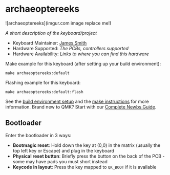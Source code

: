 # archaeoptereeks

![archaeoptereeks](imgur.com image replace me!)

*A short description of the keyboard/project*

* Keyboard Maintainer: [James Smith](https://github.com/klackygears)
* Hardware Supported: *The PCBs, controllers supported*
* Hardware Availability: *Links to where you can find this hardware*

Make example for this keyboard (after setting up your build environment):

    make archaeoptereeks:default

Flashing example for this keyboard:

    make archaeoptereeks:default:flash

See the [build environment setup](https://docs.qmk.fm/#/getting_started_build_tools) and the [make instructions](https://docs.qmk.fm/#/getting_started_make_guide) for more information. Brand new to QMK? Start with our [Complete Newbs Guide](https://docs.qmk.fm/#/newbs).

## Bootloader

Enter the bootloader in 3 ways:

* **Bootmagic reset**: Hold down the key at (0,0) in the matrix (usually the top left key or Escape) and plug in the keyboard
* **Physical reset button**: Briefly press the button on the back of the PCB - some may have pads you must short instead
* **Keycode in layout**: Press the key mapped to `QK_BOOT` if it is available
